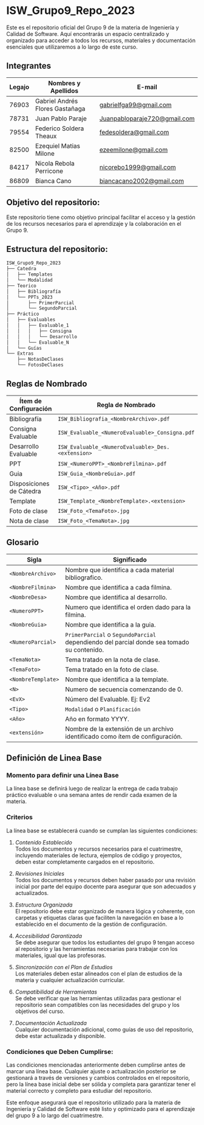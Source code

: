 # ISW_Grupo9_Repo_2023
Este es el repositorio oficial del Grupo 9 de la materia de Ingeniería y Calidad de Software. Aquí encontrarás un espacio centralizado y organizado para acceder a todos los recursos, materiales y documentación esenciales que utilizaremos a lo largo de este curso.

## Integrantes
| Legajo | Nombres y Apellidos | E-mail |
|-|-|-|
| 76903 | Gabriel Andrés Flores Gastañaga | gabrielfga99@gmail.com|
| 78731 | Juan Pablo Paraje | Juanpabloparaje720@gmail.com |
| 79554 | Federico Soldera Theaux | fedesoldera@gmail.com |
| 82500 | Ezequiel Matias Milone | ezeemilone@gmail.com |
| 84217 | Nicola Rebola Perricone | nicorebo1999@gmail.com |
| 86809 | Bianca Cano | biancacano2002@gmail.com |

## Objetivo del repositorio:

Este repositorio tiene como objetivo principal facilitar el acceso y la gestión de los recursos necesarios para el aprendizaje y la colaboración en el Grupo 9.

## Estructura del repositorio:


```bash
ISW_Grupo9_Repo_2023
├── Catedra
│   ├── Templates
│   └── Modalidad
├── Teorico
│   ├── Bibliografía
│   └── PPTs_2023
│       ├── PrimerParcial
│       └── SegundoParcial
├── Práctico
│   ├── Evaluables
│   │   ├── Evaluable_1
│   │   │   ├── Consigna
│   │   │   └── Desarrollo
│   │   └── Evaluable_N
│   └── Guías
└── Extras
    ├── NotasDeClases
    └── FotosDeClases
```

## Reglas de Nombrado
| Ítem de Configuración | Regla de Nombrado | Ubicación Física | Tipo de Ítem |
|-----------------------|-------------------|------------------|--------------|
| Bibliografía          | `ISW_Bibliografia_<NombreArchivo>.pdf` | `ISW_Grupo9_Repo_2023\Teorico\Bibliografia` | Proyecto |
| Consigna Evaluable | `ISW_Evaluable_<NumeroEvaluable>_Consigna.pdf` | `ISW_Grupo9_Repo_2023\Practico\Evaluables\Evaluable_<N>\Consigna` | Evaluable |
| Desarrollo Evaluable | `ISW_Evaluable_<NumeroEvaluable>_Des.<extension>` | `ISW_Grupo9_Repo_2023\Practico\Evaluables\Evaluable_<N>\Desarrollo` | Evaluable |
| PPT | `ISW_<NumeroPPT>_<NombreFilmina>.pdf` | `ISW_Grupo9_Repo_2023\Teorico\PPTs_2023\<NumeroParcial>` | Proyecto |
| Guia | `ISW_Guia_<NombreGuia>.pdf` | `ISW_Grupo9_Repo_2023\Practico\Guias` | Proyecto |
| Disposiciones de Cátedra | `ISW_<Tipo>_<Año>.pdf ` | `<ISW_Grupo9_Repo_2023\Cátedra\Modalidad` | Proyecto |
| Template | `ISW_Template_<NombreTemplate>.<extension> ` | `ISW_Grupo9_Repo_2023\Cátedra\Templates` | Proyecto |
| Foto de clase | `ISW_Foto_<TemaFoto>.jpg ` | `SW_Grupo9_Repo_2023\Extras\FotosDeClases` | Proyecto |
| Nota de clase | `ISW_Foto_<TemaNota>.jpg ` | `SW_Grupo9_Repo_2023\Extras\NotasDeClases` | Proyecto |


## Glosario
| Sigla | Significado |
|-|-|
| `<NombreArchivo>` | Nombre que identifica a cada material bibliografico. |
| `<NombreFilmina>` | Nombre que identifica a cada filmina. |
| `<NombreDesa>` | Nombre que identifica al desarrollo. |
| `<NumeroPPT>` | Numero que identifica el orden dado para la filmina. |
| `<NombreGuia>` | Nombre que identifica a la guia. |
| `<NumeroParcial>` | `PrimerParcial` o `SegundoParcial` dependiendo del parcial donde sea tomado su contenido. |
| `<TemaNota>` | Tema tratado en la nota de clase. |
| `<TemaFoto>` | Tema tratado en la foto de clase. |
| `<NombreTemplate>` | Nombre que identifica a la template. |
| `<N>` | Numero de secuencia comenzando de 0. |
| `<EvX>` | Número del Evaluable. Ej: Ev2 |
| `<Tipo>` | `Modalidad` o `Planificación` |
| `<Año>` | Año en formato YYYY. |
| `<extensión>` | Nombre de la extensión de un archivo identificado como ítem de configuración. |



## Definición de Linea Base

### Momento para definir una Línea Base
La línea base se definirá luego de realizar la entrega de cada trabajo práctico evaluable o una semana antes de rendir cada examen de la materia.

### Criterios
La línea base se establecerá cuando se cumplan las siguientes condiciones:

1. *Contenido Establecido*  
Todos los documentos y recursos necesarios para el cuatrimestre, incluyendo materiales de lectura, ejemplos de código y proyectos, deben estar completamente cargados en el repositorio.

2. *Revisiones Iniciales*  
Todos los documentos y recursos deben haber pasado por una revisión inicial por parte del equipo docente para asegurar que son adecuados y actualizados.

3. *Estructura Organizada*  
El repositorio debe estar organizado de manera lógica y coherente, con carpetas y etiquetas claras que faciliten la navegación en base a lo establecido en el documento de la gestión de configuración.

4. *Accesibilidad Garantizada*  
Se debe asegurar que todos los estudiantes del grupo 9 tengan acceso al repositorio y las herramientas necesarias para trabajar con los materiales, igual que las profesoras.

5. *Sincronización con el Plan de Estudios*  
Los materiales deben estar alineados con el plan de estudios de la materia y cualquier actualización curricular.

6. *Compatibilidad de Herramientas*  
Se debe verificar que las herramientas utilizadas para gestionar el repositorio sean compatibles con las necesidades del grupo y los objetivos del curso.

7. *Documentación Actualizada*  
Cualquier documentación adicional, como guías de uso del repositorio, debe estar actualizada y disponible.

### Condiciones que Deben Cumplirse:
Las condiciones mencionadas anteriormente deben cumplirse antes de marcar una línea base. Cualquier ajuste o actualización posterior se gestionará a través de versiones y cambios controlados en el repositorio, pero la línea base inicial debe ser sólida y completa para garantizar tener el material correcto y completo para estudiar del repositorio.

Este enfoque asegurará que el repositorio utilizado para la materia de Ingeniería y Calidad de Software esté listo y optimizado para el aprendizaje del grupo 9 a lo largo del cuatrimestre.